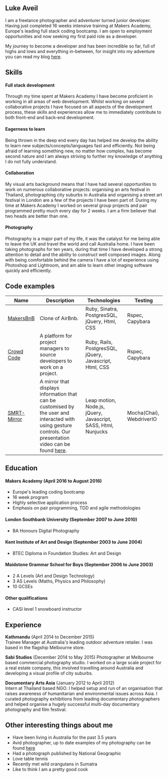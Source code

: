 ## Luke Aveil

I am a freelance photographer and adventurer turned junior developer. Having just completed 16 weeks intensive training at Makers Academy, Europe's leading full stack coding bootcamp. I am open to employment opportunities and now seeking my first paid role as a developer.

My journey to become a developer and has been incredible so far, full of highs and lows and everything in-between, for insight into my adventure you can read my blog [here](https://medium.com/@lukeaveil).

## Skills

#### Full stack development

Through my time spent at Makers Academy I have become proficient in working in all areas of web development. Whilst working on several collaborative projects I have focused on all aspects of the development process, these skills and experiences allow me to immediately contribute to both front-end and back-end development.

#### Eagerness to learn

Being thrown in the deep end every day has helped me develop the ability to learn new subjects/concepts/languages fast and efficiently. Not being afraid of learning something new, no matter how complex, has become second nature and I am always striving to further my knowledge of anything I do not fully understand.

#### Collaboration

My visual arts background means that I have had several opportunities to work on numerous collaborative projects: organising an arts festival in Thailand, photographing city suburbs in Australia and organising a street art festival in London are a few of the projects I have been part of. During my time at Makers Academy I worked on several group projects and pair programmed pretty much every day for 2 weeks. I am a firm believer that two heads are better than one.

#### Photography

Photography is a major part of my life, it was the catalyst for me being able to leave the UK and travel the world and call Australia home. I have been taking photographs for ten years, during that time I have developed a strong attention to detail and the ability to construct well composed images. Along with being comfortable behind the camera I have a lot of experience using Photoshop and Lightroom, and am able to learn other imaging software quickly and efficiently.

## Code examples

| Name | Description | Technologies | Testing |
|------|-------------|--------------|---------|
|[MakersBnB](https://github.com/LukeAveil/mybnb)| Clone of AirBnb.| Ruby, Sinatra, PostgresSQL, jQuery, Html, CSS | Rspec, Capybara
|[Crowd Code](https://github.com/LukeAveil/crowdcode)| A platform for project managers to source developers to work on a project.| Ruby, Rails, PostgresSQL, jQuery, Javascript, Html, CSS | Rspec, Capybara
|[SMRT-Mirror](https://github.com/LukeAveil/smrtMirror)| A mirror that displays information that can be customised by the user and interacted with using gesture controls. Our presentation video can be found [here](https://www.youtube.com/watch?v=OYk-d6q4iWI&feature=youtu.be).| Leap motion, Node.js, jQuery, Javascript, SASS, Html, Nunjucks| Mocha(Chai), WebdriverIO

## Education

#### Makers Academy (April 2016 to August 2016)

- Europe's leading coding bootcamp
- 16 week program
- Highly selective application process
- Emphasis on pair programming, TDD and agile methodologies

#### London Southbank University (September 2007 to June 2010)

- BA Honours Digital Photography

#### Kent Institute of Art and Design (September 2003 to June 2004)

- BTEC Diploma in Foundation Studies: Art and Design

#### Maidstone Grammar School for Boys (September 2006 to June 2003)

- 2 A Levels (Art and Design Technology)
- 3 AS Levels (Maths, Physics and Philosophy)
- 10 GCSEs

#### Other qualifications

- CASI level 1 snowboard instructor


## Experience

**Kathmandu** (April 2014 to December 2015)    
Trainee Manager at Australia's leading outdoor adventure retailer. I was based in the flagship Melbourne store.

**Sabi Studios** (December 2014 to May 2015)
Photographer at Melbourne based commercial photography studio. I worked on a large scale project for a real estate company, this involved travelling around Australia and developing a visual profile of city suburbs.

**Documentary Arts Asia** (January 2012 to April 2012)   
Intern at Thailand based NGO. I helped setup and run of an organisation that raises awareness of humanitarian and environmental issues across Asia. I curated photography exhibitions from leading documentary photographers and helped organise a hugely successful multi-day documentary photography and film festival.

## Other interesting things about me

- Have been living in Australia for the past 3.5 years
- Avid photographer, up to date examples of my photography can be found [here](https://www.instagram.com/lukeaveilphotography/)
- Had a photograph published by National Geographic
- Love table tennis
- Recently met wild orangutans in Sumatra
- Like to think I am a pretty good cook
